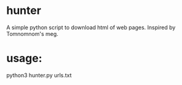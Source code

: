 # hunter
A simple python script to download html of web pages. Inspired by Tomnomnom's meg.

# usage:
python3 hunter.py urls.txt
